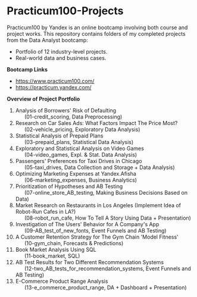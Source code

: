 # Practicum100-Projects

Practicum100 by Yandex is an online bootcamp involving both course and project works. 
This repository contains folders of my completed projects from the Data Analyst bootcamp:
- Portfolio of 12 industry-level projects.
- Real-world data and business cases.

**Bootcamp Links**

- https://www.practicum100.com/
- https://practicum.yandex.com/

**Overview of Project Portfolio**

1) Analysis of Borrowers' Risk of Defaulting <br> &nbsp;&nbsp;&nbsp;&nbsp;&nbsp; (01-credit_scoring, Data Preprocessing)
3) Research on Car Sales Ads: What Factors Impact The Price Most? <br> &nbsp;&nbsp;&nbsp;&nbsp;&nbsp; (02-vehicle_pricing, Exploratory Data Analysis)
4) Statistical Analysis of Prepaid Plans <br> &nbsp;&nbsp;&nbsp;&nbsp;&nbsp; (03-prepaid_plans, Statistical Data Analysis)
5) Exploratory and Statistical Analysis on Video Games <br> &nbsp;&nbsp;&nbsp;&nbsp;&nbsp; (04-video_games, Expl. & Stat. Data Analysis)
6) Passengers' Preferences for Taxi Drives in Chicago <br> &nbsp;&nbsp;&nbsp;&nbsp;&nbsp; (05-taxi_drives, Data Collection and Storage + Data Analysis)
7) Optimizing Marketing Expenses at Yandex.Afisha <br> &nbsp;&nbsp;&nbsp;&nbsp;&nbsp; (06-marketing_expenses, Business Analytics)
8) Prioritization of Hypotheses and AB Testing <br> &nbsp;&nbsp;&nbsp;&nbsp;&nbsp; (07-online_store_AB_testing, Making Business Decisions Based on Data)
9) Market Research on Restaurants in Los Angeles (Implement Idea of Robot-Run Cafes in LA?) <br> &nbsp;&nbsp;&nbsp;&nbsp;&nbsp; (08-robot_run_cafe, How To Tell A Story Using Data + Presentation)
10) Investigation of The Users' Behavior for A Company's App <br> &nbsp;&nbsp;&nbsp;&nbsp;&nbsp; (09-AB_test_of_new_fonts, Event Funnels and AB Testing)
11) A Customer Retention Strategy for The Gym Chain 'Model Fitness' <br> &nbsp;&nbsp;&nbsp;&nbsp;&nbsp; (10-gym_chain, Forecasts & Predictions)
12) Book Market Analysis Using SQL <br> &nbsp;&nbsp;&nbsp;&nbsp;&nbsp; (11-book_market, SQL)
13) AB Test Results for Two Different Recommendation Systems <br> &nbsp;&nbsp;&nbsp;&nbsp;&nbsp; (12-two_AB_tests_for_recommendation_systems, Event Funnels and AB Testing)
14) E-Commerce Product Range Analysis <br> &nbsp;&nbsp;&nbsp;&nbsp;&nbsp; (13-e_commerce_product_range, DA + Dashboard + Presentation)
